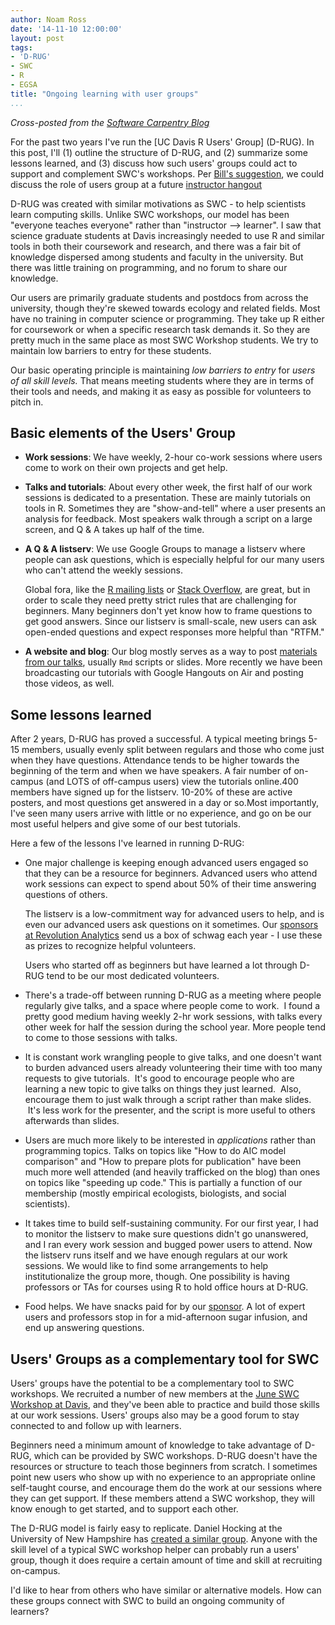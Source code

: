 ```yaml
---
author: Noam Ross
date: '14-11-10 12:00:00'
layout: post
tags:
- 'D-RUG'
- SWC
- R
- EGSA
title: "Ongoing learning with user groups"
...
```


*Cross-posted from the [Software Carpentry Blog](http://software-carpentry.org/blog/2014/11/users-groups-for-ongoing-learning.html)*

For the past two years I've run the [UC Davis R Users' Group] (D-RUG). In this
post, I'll (1) outline the structure of D-RUG, and (2) summarize some lessons
learned, and (3) discuss how such users' groups could act to support and
complement SWC's workshops. Per [Bill's suggestion], we could discuss the role
of users group at a future [instructor hangout]

D-RUG was created with similar motivations as SWC - to help scientists learn
computing skills. Unlike SWC workshops, our model has been "everyone teaches
everyone" rather than "instructor --\> learner". I saw that science graduate
students at Davis increasingly needed to use R and similar tools in both their
coursework and research, and there was a fair bit of knowledge dispersed among
students and faculty in the university. But there was little training on
programming, and no forum to share our knowledge.

Our users are primarily graduate students and postdocs from across the
university, though they're skewed towards ecology and related fields. Most have
no training in computer science or programming. They take up R either for
coursework or when a specific research task demands it. So they are pretty much
in the same place as most SWC Workshop students. We try to maintain low barriers
to entry for these students.

Our basic operating principle is maintaining *low barriers to entry* for *users of all skill levels.*  That means meeting students where they are in terms of their tools and needs, and making it as easy as possible for volunteers to pitch in.

Basic elements of the Users' Group
----------------------------------

-   **Work sessions**: We have weekly, 2-hour co-work sessions where users come
    to work on their own projects and get help.

-   **Talks and tutorials**: About every other week, the first half of our work
    sessions is dedicated to a presentation. These are mainly tutorials on tools
    in R. Sometimes they are "show-and-tell" where a user presents an analysis
    for feedback. Most speakers walk through a script on a large screen, and Q &
    A takes up half of the time.

-   **A Q & A listserv**: We use Google Groups to manage a listserv where people
    can ask questions, which is especially helpful for our many users who can't
    attend the weekly sessions.

    Global fora, like the [R mailing lists] or [Stack Overflow], are great,
    but in order to scale they need pretty strict rules that are challenging for
    beginners. Many beginners don't yet know how to frame questions to get good
    answers. Since our listserv is small-scale, new users can ask open-ended
    questions and expect responses more helpful than "RTFM."

-   **A website and blog**: Our blog mostly serves as a way to post [materials
    from our talks], usually `Rmd` scripts or slides. More recently we have
    been broadcasting our tutorials with Google Hangouts on Air and posting
    those videos, as well.

Some lessons learned
--------------------

After 2 years, D-RUG has proved a successful. A typical meeting brings 5-15
members, usually evenly split between regulars and those who come just when they
have questions. Attendance tends to be higher towards the beginning of the term
and when we have speakers. A fair number of on-campus (and LOTS of off-campus
users) view the tutorials online.400 members have signed up for the listserv.
10-20% of these are active posters, and most questions get answered in a day or
so.Most importantly, I've seen many users arrive with little or no experience,
and go on be our most useful helpers and give some of our best tutorials.

Here a few of the lessons I've learned in running D-RUG:

-   One major challenge is keeping enough advanced users engaged so that they
    can be a resource for beginners. Advanced users who attend work sessions can
    expect to spend about 50% of their time answering questions of others.

    The listserv is a low-commitment way for advanced users to help, and is even
    our advanced users ask questions on it sometimes. Our [sponsors at
    Revolution Analytics] send us a box of schwag each year - I use these as
    prizes to recognize helpful volunteers.

    Users who started off as beginners but have learned a lot through D-RUG tend
    to be our most dedicated volunteers.

-   There's a trade-off between running D-RUG as a meeting where people
    regularly give talks, and a space where people come to work.  I found a
    pretty good medium having weekly 2-hr work sessions, with talks every other
    week for half the session during the school year. More people tend to come
    to those sessions with talks.

-   It is constant work wrangling people to give talks, and one doesn't want to
    burden advanced users already volunteering their time with too many requests
    to give tutorials.  It's good to encourage people who are learning a new
    topic to give talks on things they just learned.  Also, encourage them to
    just walk through a script rather than make slides.  It's less work for the
    presenter, and the script is more useful to others afterwards than slides.

-   Users are much more likely to be interested in *applications* rather than
    programming topics. Talks on topics like "How to do AIC model comparison"
    and "How to prepare plots for publication" have been much more well attended
    (and heavily trafficked on the blog) than ones on topics like "speeding up
    code." This is partially a function of our membership (mostly empirical
    ecologists, biologists, and social scientists).

-   It takes time to build self-sustaining community. For our first year, I had
    to monitor the listserv to make sure questions didn't go unanswered, and I
    ran every work session and bugged power users to attend. Now the listserv
    runs itself and we have enough regulars at our work sessions. We would like
    to find some arrangements to help institutionalize the group more, though.
    One possibility is having professors or TAs for courses using R to hold
    office hours at D-RUG.

-   Food helps. We have snacks paid for by our [sponsor][sponsors at Revolution
    Analytics]. A lot of expert users and professors stop in for a mid-afternoon
    sugar infusion, and end up answering questions.

Users' Groups as a complementary tool for SWC
---------------------------------------------

Users' groups have the potential to be a complementary tool to SWC workshops. We
recruited a number of new members at the [June SWC Workshop at Davis], and
they've been able to practice and build those skills at our work sessions.
Users' groups also may be a good forum to stay connected to and follow up with
learners.

Beginners need a minimum amount of knowledge to take advantage of D-RUG, which
can be provided by SWC workshops. D-RUG doesn't have the resources or structure
to teach those beginners from scratch. I sometimes point new users who show up
with no experience to an appropriate online self-taught course, and encourage
them do the work at our sessions where they can get support. If these members
attend a SWC workshop, they will know enough to get started, and to support each
other.

The D-RUG model is fairly easy to replicate. Daniel Hocking at the University of
New Hampshire has [created a similar group]. Anyone with the skill level of
a typical SWC workshop helper can probably run a users' group, though it does require a certain amount of time and skill at recruiting on-campus.

I'd like to hear from others who have similar or alternative models.  How can these groups connect with SWC to build an ongoing community of learners?

  [UC Davis R User's Group]: http://www.noamross.net/davis-r-users-group.html
  [Bill's suggestion]: http://forum.mozillascience.org/t/new-member-introductions/30/22
  [instructor hangout]: http://mozillascience.org/instructor-hangouts-landing-this-friday/
  [R mailing lists]: http://www.r-project.org/mail.html
  [Stack Overflow]: http://stackoverflow.com/questions/tagged/r
  [materials from our talks]: http://www.noamross.net/davis-r-users-group.html#d-rug-tutorials-from-our-meetings
  [sponsors at Revolution Analytics]: http://www.revolutionanalytics.com/r-user-group-sponsorship-program
  [June SWC Workshop at Davis]: http://bernhardkonrad.github.io/2014-06-16-davis/
  [created a similar group]: http://nhusers.com/
